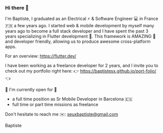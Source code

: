 ### Hi there 👋

I'm Baptiste, I graduated as an Electrical ⚡ & Software Engineer 💻 in France 🇫🇷 a few years ago. I started web & mobile development by myself many years ago to become a full stack developer and I have spent the past 3 years specializing in Flutter development 📱.
This framework is AMAZING 🤩 and developer friendly, allowing us to produce awesome cross-platform apps.

For an overview: https://flutter.dev/

I have been working as a freelance developer for 2 years, and I invite you to check out my portfolio right here:
👉 https://baptistesx.github.io/port-folio/ 👈

🚀 I'm currently open for 🚀
- a full time position as Sr Mobile Developer in Barcelona 🇪🇸
- full time or part time missions as freelance

Don't hesitate to reach me ✉️: seuxbaptiste@gmail.com

Baptiste
